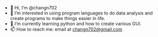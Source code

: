 - 👋 Hi, I’m @changn702
- 👀 I’m interested in using program languages to do data analysis and create programs to make things easier in life.
- 🌱 I’m currently learning python and how to create various GUI.
- 📫 How to reach me: email at changn702@gmail.com

<!---
changn702/changn702 is a ✨ special ✨ repository because its `README.md` (this file) appears on your GitHub profile.
You can click the Preview link to take a look at your changes.
--->
